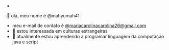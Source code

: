 
-
-👋 olá, meu nome é @mahyumah41
- meu e-mail de contato é @mariacarolinacarolina26@gmail.com
- 👀 estou interessada em culturas estrangeiras
- 🌱 atualmente estou aprendendo a programar linguagem da computação java e script



